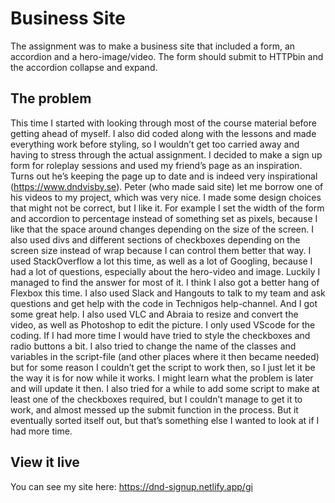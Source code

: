 # Business Site

The assignment was to make a business site that included a form, an accordion and a hero-image/video. The form should submit to HTTPbin and the accordion collapse and expand.

## The problem

This time I started with looking through most of the course material before getting ahead of myself. I also did coded along with the lessons and made everything work before styling, so I wouldn’t get too carried away and having to stress through the actual assignment. I decided to make a sign up form for roleplay sessions and used my friend’s page as an inspiration. Turns out he’s keeping the page up to date and is indeed very inspirational (https://www.dndvisby.se). Peter (who made said site) let me borrow one of his videos to my project, which was very nice. I made some design choices that might not be correct, but I like it. For example I set the width of the form and accordion to percentage instead of something set as pixels, because I like that the space around changes depending on the size of the screen. I also used divs and different sections of checkboxes depending on the screen size instead of wrap because I can control them better that way. 
I used StackOverflow a lot this time, as well as a lot of Googling, because I had a lot of questions, especially about the hero-video and image. Luckily I managed to find the answer for most of it. I think I also got a better hang of Flexbox this time. I also used Slack and Hangouts to talk to my team and ask questions and get help with the code in Technigos help-channel. And I got some great help. I also used VLC and Abraia to resize and convert the video, as well as Photoshop to edit the picture. I only used VScode for the coding.
If I had more time I would have tried to style the checkboxes and radio buttons a bit. I also tried to change the name of the classes and variables in the script-file (and other places where it then became needed) but for some reason I couldn’t get the script to work then, so I just let it be the way it is for now while it works. I might learn what the problem is later and will update it then. I also tried for a while to add some script to make at least one of the checkboxes required, but I couldn’t manage to get it to work, and almost messed up the submit function in the process. But it eventually sorted itself out, but that’s something else I wanted to look at if I had more time.

## View it live

You can see my site here: https://dnd-signup.netlify.app/gi